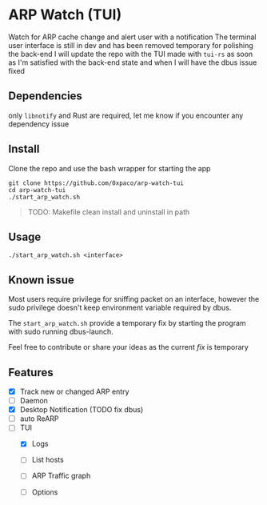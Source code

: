 
# ARP Watch (TUI)

Watch for ARP cache change and alert user with a notification
The terminal user interface is still in dev and has been removed temporary  for polishing the back-end
I will update the repo with the TUI made with `tui-rs` as soon as I'm satisfied with the back-end state
and when I will have the dbus issue fixed

## Dependencies
only `libnotify` and Rust are required, let me know if you encounter any dependency issue

## Install
Clone the repo and use the bash wrapper for starting the app
```
git clone https://github.com/0xpaco/arp-watch-tui
cd arp-watch-tui
./start_arp_watch.sh
```
> TODO: Makefile clean install and uninstall in path

## Usage

`./start_arp_watch.sh <interface>`

## Known issue
Most users require privilege for sniffing packet on an interface, 
however the sudo privilege doesn't keep environment variable required by dbus.

The `start_arp_watch.sh` provide a temporary fix by starting the program with sudo running dbus-launch.

Feel free to contribute or share your ideas as the current *fix* is temporary

## Features

- [x] Track new or changed ARP entry
- [ ] Daemon 
- [x] Desktop Notification (TODO fix dbus)
- [ ] auto ReARP
- [ ] TUI 
	- [x] Logs
	- [ ] List hosts
	- [ ] ARP Traffic graph 
	- [ ] Options 


